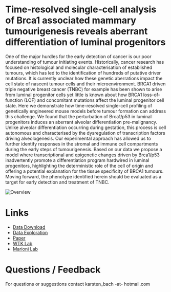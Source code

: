 # Time-resolved single-cell analysis of Brca1 associated mammary tumourigenesis reveals aberrant differentiation of luminal progenitors 
One of the major hurdles for the early detection of cancer is our poor understanding of tumour initiating events. Historically, cancer research has focused on histological and molecular characterisation of established tumours, which has led to the identification of hundreds of putative driver mutations. It is currently unclear how these genetic aberrations impact the cell state of nascent tumour cells and their microenvironment. BRCA1 driven triple negative breast cancer (TNBC) for example has been shown to arise from luminal progenitor cells yet little is known about how BRCA1 loss-of-function (LOF) and concomitant mutations affect the luminal progenitor cell state. Here we demonstrate how time-resolved single-cell profiling of genetically engineered mouse models before tumour formation can address this challenge. We found that the perturbation of Brca1/p53 in luminal progenitors induces an aberrant alveolar differentiation pre-malignancy. Unlike alveolar differentiation occurring during gestation, this process is cell autonomous and characterised by the dysregulation of transcription factors driving alveologenesis. Our experimental approach has allowed us to further identify responses in the stromal and immune cell compartments during the early steps of tumourigenesis. Based on our data we propose a model where transcriptional and epigenetic changes driven by Brca1/p53 inadvertently promote a differentiation program hardwired in luminal progenitors, highlighting the deterministic role of the cell of origin and offering a potential explanation for the tissue specificity of BRCA1 tumours.  Moving forward, the phenotype identified herein should be evaluated as a target for early detection and treatment of TNBC. 

![Overview](fancyUMAP.gif)

# Links
- [Data Download](https://content.cruk.cam.ac.uk/jmlab/BRCA1Tumourigenesis/)
- [Data Exploration](https://marionilab.cruk.cam.ac.uk/BRCA1Tumourigenesis/)
- [Paper](https://www.nature.com/ncomms/)
- [WTK Lab](https://www.wtklab.com/)
- [Marioni Lab](https://www.cruk.cam.ac.uk/research-groups/marioni-group)

# Questions / Feedback
For questions or suggestions contact karsten_bach -at- hotmail.com
